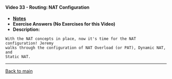 #### Video 33 - Routing: NAT Configuration

- **[Notes](notes.md)**
- **Exercise Answers (No Exercises for this Video)**
- **Description:**

```
With the NAT concepts in place, now it's time for the NAT configuration! Jeremy 
walks through the configuration of NAT Overload (or PAT), Dynamic NAT, and 
Static NAT.
```

---
 
[Back to main](https://github.com/rot0xd/CBTNuggets/blob/master/CCNA/ICND-1/README.md)

